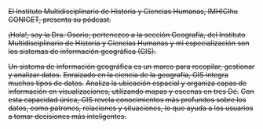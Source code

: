 <p><s>El Instituto Multidisciplinario de Historia y Ciencias Humanas, IMHICIhu  <break time="15ms"/>CONICET,  presenta <break time="95ms"/> su  pódcast.</s></p>

<p><s><break time="195ms"/><prosody rate="+20%">¡Hola!, </prosody><break time="295ms"/>soy la Dra. Osorio, pertenezco a la sección Geografía, del Instituto Multidisciplinario de Historia y Ciencias Humanas y mi especialización <break time="95ms"/> son los sistemas de información geográfica (GIS).</s></p>

<p><s><break time="595ms"/>Un sistema de información geográfica  es un marco para recopilar, gestionar y analizar datos.</s> <s><break time="495ms"/>Enraizado en la ciencia de la geografía, GIS integra muchos tipos de datos.</s> <s><break time="495ms"/>Analiza la ubicación espacial y organiza capas de información en visualizaciones, utilizando mapas y escenas en tres Dé.</s> <s><break time="495ms"/> Con esta capacidad única, GIS revela conocimientos más profundos sobre los datos, como patrones, relaciones y situaciones, lo que ayuda a los usuarios a tomar decisiones más inteligentes.</s></p>
